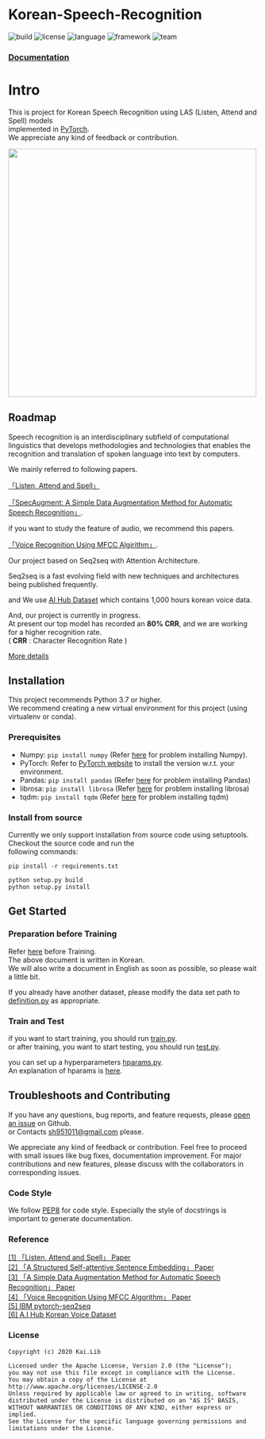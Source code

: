 # Korean-Speech-Recognition  

![build](https://img.shields.io/badge/build-Passing-83b6fa) ![license](https://img.shields.io/badge/license-Apache--2.0-cba5b6) ![language](https://img.shields.io/badge/language-Python--3.7-8ea5b6) ![framework](https://img.shields.io/badge/framework-PyTorch-729afa) ![team](https://img.shields.io/badge/Team-Kai.Lib-ab6d7b)     
  
### [**Documentation**](https://sh951011.github.io/Korean-Speech-Recognition/)  

# Intro

This is project for Korean Speech Recognition using LAS (Listen, Attend and Spell) models   
implemented in [PyTorch](http://pytorch.org).  
We appreciate any kind of feedback or contribution.
  
<img src="https://postfiles.pstatic.net/MjAyMDAyMjVfODIg/MDAxNTgyNjE5NzE3NjU5.51D-0F_nvBCZQ89XpgaycjPsX92z_lZK-vCQIHXfOmkg.kK0ILmnHM-LXMRxjTB5o1vJjKnhI4cw73me3LpvRkxUg.PNG.sooftware/LAS.png?type=w773" width=500> 
  
## Roadmap
  
Speech recognition is an interdisciplinary subfield of computational linguistics that develops methodologies and technologies that enables the recognition and translation of spoken language into text by computers.  
  
We mainly referred to following papers.  
  
 [「Listen, Attend and Spell」](https://arxiv.org/abs/1508.01211)  
   
[「SpecAugment: A Simple Data Augmentation Method for Automatic Speech Recognition」](https://arxiv.org/abs/1904.08779).   
  
if you want to study the feature of audio, we recommend this papers.  
  
[「Voice Recognition Using MFCC Algirithm」](https://pdfs.semanticscholar.org/32d7/2b00454d5155599fb9e8e5119e16970db50d.pdf).  
  
Our project based on Seq2seq with Attention Architecture.  

Seq2seq is a fast evolving field with new techniques and architectures being published frequently.  
  
and We use [AI Hub Dataset](http://www.aihub.or.kr/aidata/105) which contains 1,000 hours korean voice data.  
    
And, our project is currently in progress.  
At present our top model has recorded an **80% CRR**, and we are working for a higher recognition rate.  
( **CRR** : Character Recognition Rate )  

[More details](https://sh951011.github.io/Korean-Speech-Recognition/notes/More-details.html)

## Installation
This project recommends Python 3.7 or higher.   
We recommend creating a new virtual environment for this project (using virtualenv or conda).  

### Prerequisites
  
* Numpy: `pip install numpy` (Refer [here](https://github.com/numpy/numpy) for problem installing Numpy).
* PyTorch: Refer to [PyTorch website](http://pytorch.org/) to install the version w.r.t. your environment.
* Pandas: `pip install pandas` (Refer [here](https://github.com/pandas-dev/pandas) for problem installing Pandas)  
* librosa: `pip install librosa` (Refer [here](https://github.com/librosa/librosa) for problem installing librosa)
* tqdm: `pip install tqdm` (Refer [here](https://github.com/tqdm/tqdm) for problem installing tqdm)  
  
### Install from source
Currently we only support installation from source code using setuptools. Checkout the source code and run the   
following commands:  
```
pip install -r requirements.txt
```
```
python setup.py build
python setup.py install
```
  
## Get Started
### Preparation before Training

Refer [here](https://sh951011.github.io/Korean-Speech-Recognition/notes/Preparation.html) before Training.  
The above document is written in Korean.  
We will also write a document in English as soon as possible, so please wait a little bit.  
  
If you already have another dataset, please modify the data set path to [definition.py](https://github.com/sh951011/Korean-Speech-Recognition/blob/master/package/definition.py) as appropriate.  

### Train and Test
if you want to start training, you should run [train.py](https://github.com/sh951011/Korean-Speech-Recognition/blob/master/train.py).    
or after training, you want to start testing, you should run [test.py](https://github.com/sh951011/Korean-Speech-Recognition/blob/master/test.py).  
  
you can set up a hyperparameters [hparams.py](https://github.com/sh951011/Korean-Speech-Recognition/blob/master/package/hparams.py).  
An explanation of hparams is [here](https://sh951011.github.io/Korean-Speech-Recognition/Hparams.html).  
  

## Troubleshoots and Contributing
If you have any questions, bug reports, and feature requests, please [open an issue](https://github.com/sh951011/Korean-Speech-Recognition/issues) on Github.  
or Contacts sh951011@gmail.com please.
  
We appreciate any kind of feedback or contribution.  Feel free to proceed with small issues like bug fixes, documentation improvement.  For major contributions and new features, please discuss with the collaborators in corresponding issues.  

### Code Style
We follow [PEP8](https://www.python.org/dev/peps/pep-0008/) for code style. Especially the style of docstrings is important to generate documentation.  
    
### Reference   
[[1] 「Listen, Attend and Spell」  Paper](https://arxiv.org/abs/1508.01211)   
[[2] 「A Structured Self-attentive Sentence Embedding」 Paper](https://arxiv.org/abs/1703.03130)  
[[3] 「A Simple Data Augmentation Method for Automatic Speech Recognition」  Paper](https://arxiv.org/abs/1904.08779)     
[[4] 「Voice Recognition Using MFCC Algorithm」  Paper](https://pdfs.semanticscholar.org/32d7/2b00454d5155599fb9e8e5119e16970db50d.pdf)        
[[5]   IBM pytorch-seq2seq](https://github.com/IBM/pytorch-seq2seq)   
[[6]   A.I Hub Korean Voice Dataset](http://www.aihub.or.kr/aidata/105)   
  
### License
```
Copyright (c) 2020 Kai.Lib

Licensed under the Apache License, Version 2.0 (the "License");
you may not use this file except in compliance with the License.
You may obtain a copy of the License at http://www.apache.org/licenses/LICENSE-2.0
Unless required by applicable law or agreed to in writing, software
distributed under the License is distributed on an "AS IS" BASIS,
WITHOUT WARRANTIES OR CONDITIONS OF ANY KIND, either express or implied.
See the License for the specific language governing permissions and
limitations under the License.
```
